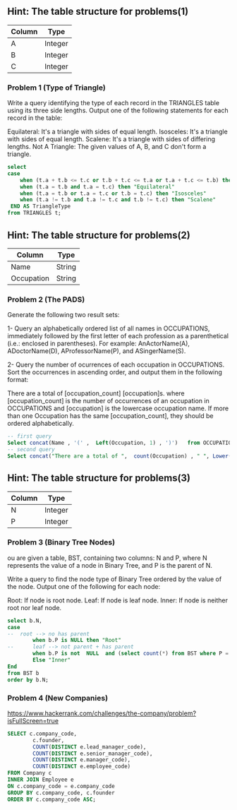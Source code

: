 ## Hint: The table structure for problems(1)

| Column | Type    |
| ------ | ------- |
| A      | Integer |
| B      | Integer |
| C      | Integer |

### Problem 1 (Type of Triangle)

Write a query identifying the type of each record in the TRIANGLES table using its three side lengths. Output one of the following statements for each record in the table:

Equilateral: It's a triangle with sides of equal length.
Isosceles: It's a triangle with sides of equal length.
Scalene: It's a triangle with sides of differing lengths.
Not A Triangle: The given values of A, B, and C don't form a triangle.

```sql
select
case
    when (t.a + t.b <= t.c or t.b + t.c <= t.a or t.a + t.c <= t.b) then "Not A Triangle"
    when (t.a = t.b and t.a = t.c) then "Equilateral"
    when (t.a = t.b or t.a = t.c or t.b = t.c) then "Isosceles"
    when (t.a != t.b and t.a != t.c and t.b != t.c) then "Scalene"
 END AS TriangleType
from TRIANGLES t;
```

## Hint: The table structure for problems(2)

| Column     | Type   |
| ---------- | ------ |
| Name       | String |
| Occupation | String |

### Problem 2 (The PADS)

Generate the following two result sets:

1- Query an alphabetically ordered list of all names in OCCUPATIONS, immediately followed by the first letter of each profession as a parenthetical (i.e.: enclosed in parentheses). For example: AnActorName(A), ADoctorName(D), AProfessorName(P), and ASingerName(S).

2- Query the number of ocurrences of each occupation in OCCUPATIONS. Sort the occurrences in ascending order, and output them in the following format:

There are a total of [occupation_count] [occupation]s.
where [occupation_count] is the number of occurrences of an occupation in OCCUPATIONS and [occupation] is the lowercase occupation name. If more than one Occupation has the same [occupation_count], they should be ordered alphabetically.

```sql
-- first query
Select concat(Name , '(' ,  Left(Occupation, 1) , ')')   from OCCUPATIONS order by Name;
-- second query
Select concat("There are a total of ",  count(Occupation) , " ", Lower(Occupation), "s.") from OCCUPATIONS group by Occupation order by count(Occupation) , Occupation ;
```

## Hint: The table structure for problems(3)

| Column | Type    |
| ------ | ------- |
| N      | Integer |
| P      | Integer |

### Problem 3 (Binary Tree Nodes)

ou are given a table, BST, containing two columns: N and P, where N represents the value of a node in Binary Tree, and P is the parent of N.

Write a query to find the node type of Binary Tree ordered by the value of the node. Output one of the following for each node:

Root: If node is root node.
Leaf: If node is leaf node.
Inner: If node is neither root nor leaf node.

```sql
select b.N,
case
--  root --> no has parent
        when b.P is NULL then "Root"
--      leaf --> not parent + has parent
        when b.P is not  NULL  and (select count(*) from BST where P = b.N) = 0 then "Leaf"
        Else "Inner"
End
from BST b
order by b.N;
```

### Problem 4 (New Companies)

https://www.hackerrank.com/challenges/the-company/problem?isFullScreen=true

```sql
SELECT c.company_code,
        c.founder,
        COUNT(DISTINCT e.lead_manager_code),
        COUNT(DISTINCT e.senior_manager_code),
        COUNT(DISTINCT e.manager_code),
        COUNT(DISTINCT e.employee_code)
FROM Company c
INNER JOIN Employee e
ON c.company_code = e.company_code
GROUP BY c.company_code, c.founder
ORDER BY c.company_code ASC;
```
